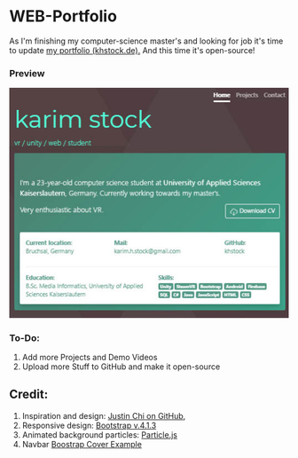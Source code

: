 # WEB-Portfolio
As I'm finishing my computer-science master's and looking for job it's time to update [my portfolio (khstock.de).](http://khstock.de/)
And this time it's open-source!

### Preview 
![](https://raw.githubusercontent.com/khstock/WEB-Portfolio/master/design/web_thumbnail.jpg)

### To-Do:
1. Add more Projects and Demo Videos
2. Upload more Stuff to GitHub and make it open-source

## Credit:
1. Inspiration and design: [Justin Chi on GitHub](https://github.com/vai0/portfolio),
2. Responsive design: [Bootstrap v.4.1.3](https://getbootstrap.com/)
3. Animated background particles: [Particle.js](https://vincentgarreau.com/particles.js/)
4. Navbar [Boostrap Cover Example](https://getbootstrap.com/docs/4.1/examples/cover/)
